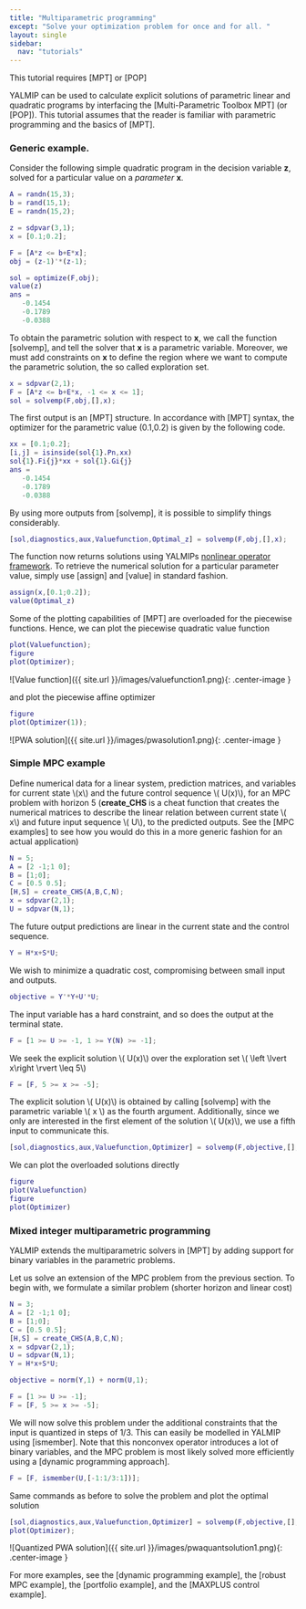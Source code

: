 ```yaml
---
title: "Multiparametric programming"
except: "Solve your optimization problem for once and for all. "
layout: single
sidebar:
  nav: "tutorials"
---
```



This tutorial requires [MPT] or [POP]

YALMIP can be used to calculate explicit solutions of parametric linear and quadratic programs by interfacing the [Multi-Parametric Toolbox MPT] (or [POP]). This tutorial assumes that the reader is familiar with parametric programming and the basics of [MPT].

### Generic example.

Consider the following simple quadratic program in the decision variable **z**, solved for a particular value on a *parameter* **x**.

````matlab
A = randn(15,3);
b = rand(15,1);
E = randn(15,2);

z = sdpvar(3,1);
x = [0.1;0.2];

F = [A*z <= b+E*x];
obj = (z-1)'*(z-1);

sol = optimize(F,obj);
value(z)
ans =
   -0.1454
   -0.1789
   -0.0388
````

To obtain the parametric solution with respect to **x**, we call the function [solvemp], and tell the solver that **x** is a parametric variable. Moreover, we must add constraints on **x** to define the region where we want to compute the parametric solution, the so called exploration set.

````matlab
x = sdpvar(2,1);
F = [A*z <= b+E*x, -1 <= x <= 1];
sol = solvemp(F,obj,[],x);
````

The first output is an [MPT] structure. In accordance with [MPT] syntax, the optimizer for the parametric value (0.1,0.2) is given by the following code.

````matlab
xx = [0.1;0.2];
[i,j] = isinside(sol{1}.Pn,xx)
sol{1}.Fi{j}*xx + sol{1}.Gi{j}
ans =
   -0.1454
   -0.1789
   -0.0388
````  

By using more outputs from [solvemp], it is possible to simplify things considerably.

````matlab
[sol,diagnostics,aux,Valuefunction,Optimal_z] = solvemp(F,obj,[],x);
````

The function now returns solutions using YALMIPs [nonlinear operator framework](/yalmip/tutorials/nonlinearoperators). To retrieve the numerical solution for a particular parameter value, simply use [assign] and [value] in standard fashion.

````matlab
assign(x,[0.1;0.2]);
value(Optimal_z)
````

Some of the plotting capabilities of [MPT] are overloaded for the piecewise functions. Hence, we can plot the piecewise quadratic value function

````matlab
plot(Valuefunction);
figure
plot(Optimizer);
````
![Value function]({{ site.url }}/images/valuefunction1.png){: .center-image }

and plot the piecewise affine optimizer

````matlab
figure
plot(Optimizer(1));
````
![PWA solution]({{ site.url }}/images/pwasolution1.png){: .center-image }

### Simple MPC example

Define numerical data for a linear system, prediction matrices, and variables for current state \\(x\\) and the future control sequence \\( U(x)\\), for an MPC problem with horizon 5 (**create_CHS** is a cheat function that creates the numerical matrices to describe the linear relation between current state \\( x\\) and future input sequence \\( U\\), to the predicted outputs. See the [MPC examples] to see how you would do this in a more generic fashion for an actual application)

````matlab
N = 5;
A = [2 -1;1 0];
B = [1;0];
C = [0.5 0.5];
[H,S] = create_CHS(A,B,C,N);
x = sdpvar(2,1);
U = sdpvar(N,1);
````  

The future output predictions are linear in the current state and the control sequence.

````matlab
Y = H*x+S*U;
````  

We wish to minimize a quadratic cost, compromising between small input and outputs.

````matlab
objective = Y'*Y+U'*U;
````  

The input variable has a hard constraint, and so does the output at the terminal state.

````matlab
F = [1 >= U >= -1, 1 >= Y(N) >= -1];
````  

We seek the explicit solution \\( U(x)\\) over the exploration set \\( \left \lvert x\right \rvert \leq 5\\)

````matlab
F = [F, 5 >= x >= -5];
````

The explicit solution \\( U(x)\\) is obtained by calling [solvemp] with the parametric variable \\( x \\) as the fourth argument. Additionally, since we only are interested in the first element of the solution \\( U(x)\\), we use a fifth input to communicate this.

````matlab
[sol,diagnostics,aux,Valuefunction,Optimizer] = solvemp(F,objective,[],x,U(1));
````

We can plot the overloaded solutions directly

````matlab
figure
plot(Valuefunction)
figure
plot(Optimizer)
````


### Mixed integer multiparametric programming

YALMIP extends the multiparametric solvers in [MPT] by adding support for binary variables in the parametric problems.

Let us solve an extension of the MPC problem from the previous section. To begin with, we formulate a similar problem (shorter horizon and linear cost)

````matlab
N = 3;
A = [2 -1;1 0];
B = [1;0];
C = [0.5 0.5];
[H,S] = create_CHS(A,B,C,N);
x = sdpvar(2,1);
U = sdpvar(N,1);
Y = H*x+S*U;

objective = norm(Y,1) + norm(U,1);

F = [1 >= U >= -1];
F = [F, 5 >= x >= -5];
````

We will now solve this problem under the additional constraints that the input is quantized in steps of 1/3. This can easily be modelled in YALMIP using [ismember]. Note that this nonconvex operator introduces a lot of binary variables, and the MPC problem is most likely solved more efficiently using a [dynamic programming approach].

````matlab
F = [F, ismember(U,[-1:1/3:1])];
````

Same commands as before to solve the problem and plot the optimal solution

````matlab
[sol,diagnostics,aux,Valuefunction,Optimizer] = solvemp(F,objective,[],x,U(1));
plot(Optimizer);
````

![Quantized PWA solution]({{ site.url }}/images/pwaquantsolution1.png){: .center-image }

For more examples, see the [dynamic programming example], the [robust MPC example], the [portfolio example], and the [MAXPLUS control example].

